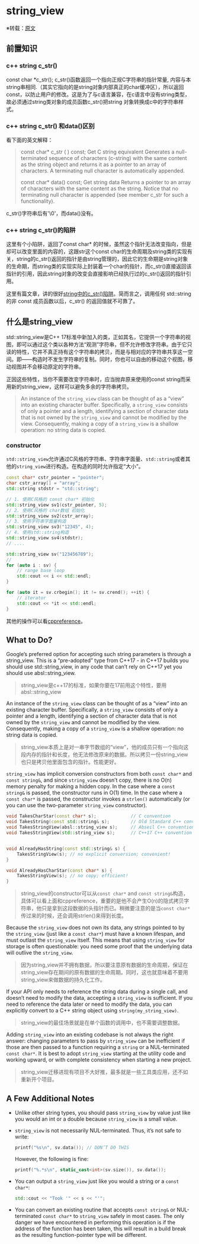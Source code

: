 # string_view

※转载：[原文](https://abseil.io/tips/1)

## 前置知识

### c++ string c_str()

const char *c_str();
c_str()函数返回一个指向正规C字符串的指针常量, 内容与本string串相同.（其实它指向的是string对象内部真正的char缓冲区），所以返回const，以防止用户的修改。这是为了与c语言兼容，在c语言中没有string类型，故必须通过string类对象的成员函数c_str()把string 对象转换成c中的字符串样式。



### c++ string c_str() 和data()区别

 看下面的英文解释：

> const char* c_str ( ) const;
> Get C string equivalent
> Generates a null-terminated sequence of characters (c-string) with the same content as the string object and returns it as a pointer to an array of characters.
> A terminating null character is automatically appended.
>
> const char* data() const;
> Get string data
> Returns a pointer to an array of characters with the same content as the string.
> Notice that no terminating null character is appended (see member c_str for such a functionality).

c_str()字符串后有'\0'，而data()没有。



### c++ string c_str()的陷阱

这里有个小陷阱，返回了const char* 的时候，虽然这个指针无法改变指向，但是却可以改变里面的内容的，这跟str这个const char的生命周期及string类的实现有关，string的c_str()返回的指针是由string管理的，因此它的生命期是string对象的生命期，而string类的实现实际上封装着一个char的指针，而c_str()直接返回该指针的引用，因此string对象的改变会直接影响已经执行过的c_str()返回的指针引用。

这里有篇文章，讲的很好[string中的c_str()陷阱](https://www.kancloud.cn/digest/wangshubo123/187814)。简而言之，调用任何 std::string 的非 const 成员函数以后，c_str() 的返回值就不可靠了。



## 什么是string_view

std::string_view是C++ 17标准中新加入的类，正如其名，它提供一个字符串的视图，即可以通过这个类以各种方法“观测”字符串，但不允许修改字符串。由于它只读的特性，它并不真正持有这个字符串的拷贝，而是与相对应的字符串共享这一空间。即——构造时不发生字符串的复制。同时，你也可以自由的移动这个视图，移动视图并不会移动原定的字符串。

正因这些特性，当你不需要改变字符串时，应当抛弃原来使用的const string而采用新的string_view，这样可以避免多余的字符串拷贝。

> An instance of the `string_view` class can be thought of as a “view” into an existing character buffer. Specifically, a `string_view` consists of only a pointer and a length, identifying a section of character data that is not owned by the `string_view` and cannot be modified by the view. Consequently, making a copy of a `string_view` is a shallow operation: no string data is copied.

### constructor

`std::string_view`允许通过C风格的字符串、字符串字面量、`std::string`或者其他的`string_view`进行构造。在构造的同时允许指定“大小”。

```c++
const char* cstr_pointer = "pointer";
char cstr_array[] = "array";
std::string stdstr = "std::string";

// 1. 使用C风格的 const char* 初始化
std::string_view sv1(cstr_pointer, 5);
// 2. 使用C风格的 char数组 初始化
std::string_view sv2(cstr_array);
// 3. 使用字符串字面量构造
std::string_view sv3("12345", 4);
// 4. 使用std::string构造
std::string_view sv4(stdstr);
// ....
```

```c++
std::string_view sv("123456789");
//
for (auto i : sv) {
    // range base loop
    std::cout << i << std::endl;
}

for (auto it = sv.crbegin(); it != sv.crend(); ++it) {
    // iterator
    std::cout << *it << std::endl;
}

```

其他的操作可以看[cppreference](https://en.cppreference.com/w/cpp/string/basic_string_view)。



## What to Do?

Google’s preferred option for accepting such string parameters is through a string_view. This is a “pre-adopted” type from C++17 - in C++17 builds you should use std::string_view, in any code that can’t rely on C++17 yet you should use absl::string_view.

> string_view是c++17的标准，如果你要在17前用这个特性，要用absl::string_view

An instance of the `string_view` class can be thought of as a “view” into an existing character buffer. Specifically, a `string_view` consists of only a pointer and a length, identifying a section of character data that is not owned by the `string_view` and cannot be modified by the view. Consequently, making a copy of a `string_view` is a shallow operation: no string data is copied.

> string_view本质上是对一串字节数组的“view”，他的成员只有一个指向这段内存的指针和长度，他无法修改原来的数据。所以拷贝一份string_view也只是拷贝他里面包含的指针。性能更好。

`string_view` has implicit conversion constructors from both `const char*` and `const string&`, and since `string_view` doesn’t copy, there is no O(n) memory penalty for making a hidden copy. In the case where a `const string&` is passed, the constructor runs in O(1) time. In the case where a `const char*` is passed, the constructor invokes a `strlen()` automatically (or you can use the two-parameter `string_view` constructor).

```c++
void TakesCharStar(const char* s);             // C convention
void TakesString(const std::string& s);        // Old Standard C++ convention
void TakesStringView(absl::string_view s);     // Abseil C++ convention
void TakesStringView(std::string_view s);      // C++17 C++ convention


void AlreadyHasString(const std::string& s) {
    TakesStringView(s); // no explicit conversion; convenient!
}

void AlreadyHasCharStar(const char* s) {
    TakesStringView(s); // no copy; efficient!
}
```

> string_view的constructor可以从`const char*` and `const string&`构造，具体可以看上面和cppreference，重要的是他不会产生O(n)的隐式拷贝字符串，他只是拿到这段数据的头指针而已。稍微要注意的是当`const char*`传过来的时候，还会调用strlen()来得到长度。

Because the `string_view` does not own its data, any strings pointed to by the `string_view` (just like a `const char*`) must have a known lifespan, and must outlast the `string_view` itself. This means that using `string_view` for storage is often questionable: you need some proof that the underlying data will outlive the `string_view`.

> 因为string_view并不拥有数据，所以要注意原有数据的生命周期，保证在string_view存在期间的原有数据的生命周期。同时，这也就意味着不要用string_view来做数据的持久化工作。

If your API only needs to reference the string data during a single call, and doesn’t need to modify the data, accepting a `string_view` is sufficient. If you need to reference the data later or need to modify the data, you can explicitly convert to a C++ string object using `string(my_string_view)`.

> string_view的最佳场景就是在单个函数的调用中，也不需要调整数据。

Adding `string_view` into an existing codebase is not always the right answer: changing parameters to pass by `string_view` can be inefficient if those are then passed to a function requiring a `string` or a NUL-terminated `const char*`. It is best to adopt `string_view` starting at the utility code and working upward, or with complete consistency when starting a new project.

> string_view迁移进现有项目不大好推，最多就是一些工具类应用，还不如重新开个项目。



## A Few Additional Notes

- Unlike other string types, you should pass `string_view` by value just like you would an int or a double because `string_view` is a small value.

- `string_view` is not necessarily NUL-terminated. Thus, it’s not safe to write:

  ```c++
  printf("%s\n", sv.data()); // DON’T DO THIS
  ```

  However, the following is fine:

  ```c++
  printf("%.*s\n", static_cast<int>(sv.size()), sv.data());
  ```

- You can output a `string_view` just like you would a string or a `const char*`:

  ```c++
  std::cout << "Took '" << s << "'";
  ```

- You can convert an existing routine that accepts `const string&` or NUL-terminated `const char*` to `string_view` safely in most cases. The only danger we have encountered in performing this operation is if the address of the function has been taken, this will result in a build break as the resulting function-pointer type will be different.

